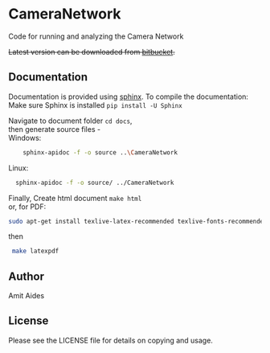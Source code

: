 CameraNetwork
=============

Code for running and analyzing the Camera Network

~~Latest version can be downloaded from [bitbucket](http://bitbucket.org/amitibo/CameraNetwork_git).~~

Documentation
-------------

Documentation is provided using [sphinx](http://www.sphinx-doc.org/).
To compile the documentation:<br />
Make sure Sphinx is installed `pip install -U Sphinx`

Navigate to document folder `cd docs`,<br />
then generate source files - <br />
Windows:
 ```sh
     sphinx-apidoc -f -o source ..\CameraNetwork
 ```
 Linux:
  ```sh
    sphinx-apidoc -f -o source/ ../CameraNetwork
 ```
 Finally, Create html document `make html` <br />
 or, for PDF:
  ```sh
  sudo apt-get install texlive-latex-recommended texlive-fonts-recommended texlive-latex-extra latexmk texlive-luatex texlive-xetex
  ```
  then
```sh
 make latexpdf
```

Author
------

Amit Aides

License
-------

Please see the LICENSE file for details on copying and usage.
